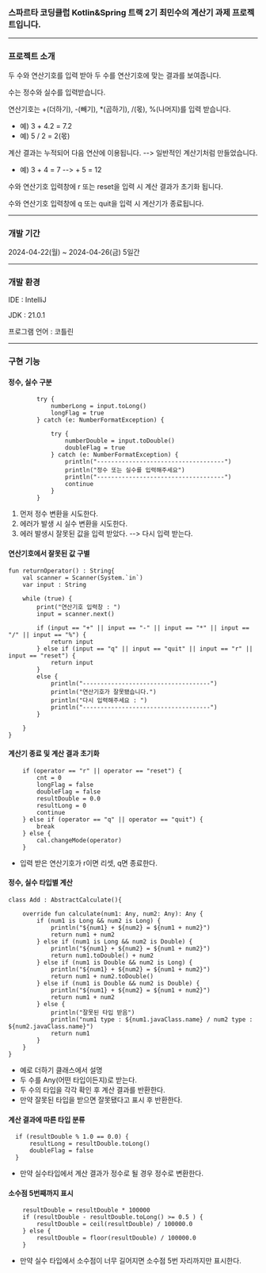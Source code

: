 ### 스파르타 코딩클럽 Kotlin&Spring 트랙 2기 최민수의 계산기 과제 프로젝트입니다.
------

### 프로젝트 소개
두 수와 연산기호를 입력 받아 두 수를 연산기호에 맞는 결과를 보여줍니다.

수는 정수와 실수를 입력받습니다.

연산기호는 +(더하기), -(빼기), *(곱하기), /(몫), %(나머지)를 입력 받습니다.

+ 예) 3 + 4.2 = 7.2
+ 예) 5 / 2 = 2(몫)

계산 결과는 누적되어 다음 연산에 이용됩니다. --> 일반적인 계산기처럼 만들었습니다.

+ 예) 3 + 4 = 7 --> + 5 = 12 

수와  연산기호 입력창에 r 또는 reset을 입력 시 계산 결과가 초기화 됩니다.

수와  연산기호 입력창에 q 또는 quit을 입력 시 계산기가 종료됩니다.


---------
### 개발 기간
2024-04-22(월) ~ 2024-04-26(금) 5일간

--------
### 개발 환경
IDE : IntelliJ

JDK : 21.0.1

프로그램 언어 : 코틀린

------------
### 구현 기능

#### 정수, 실수 구분
            try {
                numberLong = input.toLong()
                longFlag = true
            } catch (e: NumberFormatException) {

                try {
                    numberDouble = input.toDouble()
                    doubleFlag = true
                } catch (e: NumberFormatException) {
                    println("------------------------------------")
                    println("정수 또는 실수를 입력해주세요")
                    println("------------------------------------")
                    continue
                }
            }

1. 먼저 정수 변환을 시도한다.
2. 에러가 발생 시 실수 변환을 시도한다.
3. 에러 발생시 잘못된 값을 입력 받았다. --> 다시 입력 받는다.

#### 연산기호에서 잘못된 값 구별

    fun returnOperator() : String{
        val scanner = Scanner(System.`in`)
        var input : String
    
        while (true) {
            print("연산기호 입력창 : ")
            input = scanner.next()
    
            if (input == "+" || input == "-" || input == "*" || input == "/" || input == "%") {
                return input
            } else if (input == "q" || input == "quit" || input == "r" || input == "reset") {
                return input
            }
            else {
                println("------------------------------------")
                println("연산기호가 잘못됐습니다.")
                println("다시 입력해주세요 : ")
                println("------------------------------------")
            }
    
        }
    }



#### 계산기 종료 및 계산 결과 초기화


        if (operator == "r" || operator == "reset") {
            cnt = 0
            longFlag = false
            doubleFlag = false
            resultDouble = 0.0
            resultLong = 0
            continue
        } else if (operator == "q" || operator == "quit") {
            break
        } else {
            cal.changeMode(operator)
        }

+ 입력 받은 연산기호가 r이면 리셋, q면 종료한다.

#### 정수, 실수 타입별 계산

    class Add : AbstractCalculate(){
    
        override fun calculate(num1: Any, num2: Any): Any {
            if (num1 is Long && num2 is Long) {
                println("${num1} + ${num2} = ${num1 + num2}")
                return num1 + num2
            } else if (num1 is Long && num2 is Double) {
                println("${num1} + ${num2} = ${num1 + num2}")
                return num1.toDouble() + num2
            } else if (num1 is Double && num2 is Long) {
                println("${num1} + ${num2} = ${num1 + num2}")
                return num1 + num2.toDouble()
            } else if (num1 is Double && num2 is Double) {
                println("${num1} + ${num2} = ${num1 + num2}")
                return num1 + num2
            } else {
                println("잘못된 타입 받음")
                println("num1 type : ${num1.javaClass.name} / num2 type : ${num2.javaClass.name}")
                return num1
            }
        }
    }

+ 예로 더하기 클래스에서 설명
+ 두 수를 Any(어떤 타입이든지)로 받는다.
+ 두 수의 타입을 각각 확인 후 계산 결과를 반환한다.
+ 만약 잘못된 타입을 받으면 잘못됐다고 표시 후 반환한다.

#### 계산 결과에 따른 타입 분류

      if (resultDouble % 1.0 == 0.0) {
          resultLong = resultDouble.toLong()
          doubleFlag = false
      }

+ 만약 실수타입에서 계산 결과가 정수로 될 경우 정수로 변환한다.

#### 소수점 5번째까지 표시

        resultDouble = resultDouble * 100000
        if (resultDouble - resultDouble.toLong() >= 0.5 ) {
            resultDouble = ceil(resultDouble) / 100000.0
        } else {
            resultDouble = floor(resultDouble) / 100000.0
        }

+ 만약 실수 타입에서 소수점이 너무 길어지면 소수점 5번 자리까지만 표시한다.
